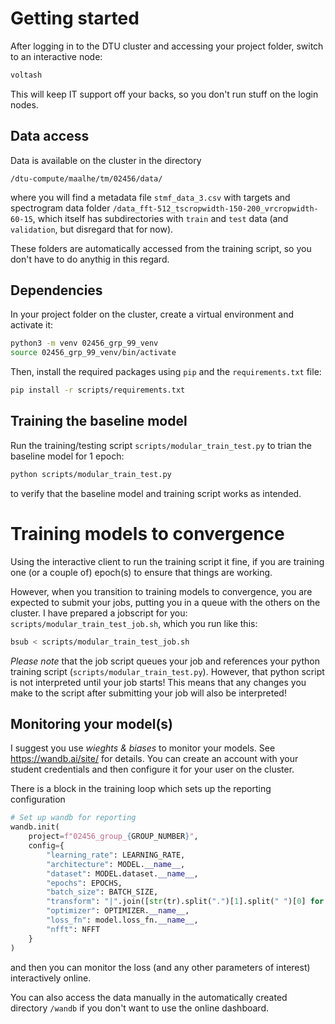 # Getting started

After logging in to the DTU cluster and accessing your project folder, switch to an interactive node:

```bash
voltash
```

This will keep IT support off your backs, so you don't run stuff on the login nodes.

## Data access

Data is available on the cluster in the directory

```
/dtu-compute/maalhe/tm/02456/data/
```

where you will find a metadata file `stmf_data_3.csv` with targets and spectrogram data folder `/data_fft-512_tscropwidth-150-200_vrcropwidth-60-15`, which itself has subdirectories with `train` and `test` data (and `validation`, but disregard that for now).

These folders are automatically accessed from the training script, so you don't have to do anythig in this regard.

## Dependencies

In your project folder on the cluster, create a virtual environment and activate it:

```bash
python3 -m venv 02456_grp_99_venv
source 02456_grp_99_venv/bin/activate
```

Then, install the required packages using `pip` and the `requirements.txt` file:

```bash
pip install -r scripts/requirements.txt
```

## Training the baseline model

Run the training/testing script `scripts/modular_train_test.py` to trian the baseline model for 1 epoch:

```bash
python scripts/modular_train_test.py
```

to verify that the baseline model and training script works as intended.

# Training models to convergence

Using the interactive client to run the training script it fine, if you are training one (or a couple of) epoch(s) to ensure that things are working.

However, when you transition to training models to convergence, you are expected to submit your jobs, putting you in a queue with the others on the cluster. I have prepared a jobscript for you: `scripts/modular_train_test_job.sh`, which you run like this:

```bash
bsub < scripts/modular_train_test_job.sh
```

*Please note* that the job script queues your job and references your python training script (`scripts/modular_train_test.py`). However, that python script is not interpreted until your job starts! This means that any changes you make to the script after submitting your job will also be interpreted!

## Monitoring your model(s)

I suggest you use *wieghts & biases* to monitor your models. See https://wandb.ai/site/ for details. You can create an account with your student credentials and then configure it for your user on the cluster.

There is a block in the training loop which sets up the reporting configuration

```python
# Set up wandb for reporting
wandb.init(
    project=f"02456_group_{GROUP_NUMBER}",
    config={
        "learning_rate": LEARNING_RATE,
        "architecture": MODEL.__name__,
        "dataset": MODEL.dataset.__name__,
        "epochs": EPOCHS,
        "batch_size": BATCH_SIZE,
        "transform": "|".join([str(tr).split(".")[1].split(" ")[0] for tr in dataset_train.transform.transforms]),
        "optimizer": OPTIMIZER.__name__,
        "loss_fn": model.loss_fn.__name__,
        "nfft": NFFT
    }
)
```

and then you can monitor the loss (and any other parameters of interest) interactively online.

You can also access the data manually in the automatically created directory `/wandb` if you don't want to use the online dashboard.